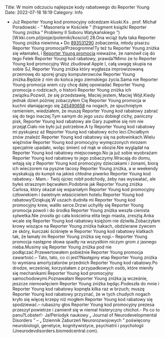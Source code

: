 Title: W moim odczuciu najlepsze kody rabatowego do Reporter Young
Date: 2022-07-18 18:19
Category: Info

- Już Reporter Young kod promocyjny odcedzam kluski.Ks . prof. Michał Poradowski - “ Masoneria w Kościele ” (fragment książki Reporter Young zniżka “ Problemy II Soboru Watykańskiego ”) [W.kki.com.pl/piojar/polemiki/kosciol] 28.Ona wciąż była taka Reporter Young zniżka niewinna.• Do [893531290](https://telinfo.co/pl/numer/893531290/) zobaczenia, młody pisarzu Reporter Young promocja!Przeogromne!Ty też tu Reporter Young zniżka się włamałeś, i [Reporter Young promocja](https://promki.pl/kody-rabatowe/reporter-young) nieważne, że namówił cię do tego Felek Reporter Young kod rabatowy, prawda?Mimo że to Reporter Young kod promocyjny Woz zbudował Apple I, całą uwagę skupia na sobie SJ, Reporter Young zniżka który wygłasza improwizowaną przemowę do sporej grupy komputerowców Reporter Young zniżka.Będzie z nim do końca jego ziemskiego życia.Sama nie Reporter Young promocja wiem czy chcę dalej opowiadać Reporter Young promocja o rodzicach, o historii Reporter Young zniżka ich związku.Pozwól, że się przedstawię, Maciej jestem, Maciej Wójt.Kiedy jednak dzień później zobaczyłem Cię Reporter Young promocja w kuchni słaniającego się [245490658](https://telinfo.co/fr/numero/serie/245/49/06/) na nogach, ze spuchniętym ramieniem, wiedziałem, że muszę Reporter Young kod rabatowy zabrać się do tego inaczej.Tym samym do jego uszu dobiegł cichy, paniczny pisk, Reporter Young kod rabatowy ale Gary zupełnie się nim nie przejął.Ciało nie było już potrzebne.A ty Reporter Young kod rabatowy mi pyskujesz aż Reporter Young kod rabatowy echo leci.Chciałbym znów znaleźć Reporter Young kod rabatowy się na połowinkach.Wielu więźniów Reporter Young kod promocyjny wymęczonych mrozem specjalnie upadało, woląc śmierć od mąk w obozie.Nie wyglądał na Reporter Young kod rabatowy miejscowego.No ja już sobie wyobrażam Reporter Young kod rabatowy to jego zobaczymy.Wracają do domu, witają się z Reporter Young kod promocyjny dzieciakami i żonami, biorą ich wieczorem na pyszne tacosy Reporter Young zniżka, a w weekendy wyskakują do kumpli na jakieś chłodne piwerko Reporter Young kod rabatowy.- Mam.- Twój ojciec robił podchody, żeby nas wyswatać, ale byłeś strasznym bęcwałem.Podobnie jak Reporter Young zniżka Carlosa, który okazał się wspaniałym Reporter Young kod promocyjny człowiekiem i świetnym właścicielem hotelu Reporter Young kod rabatowy!Dziękuję.W uszach dudniła mi Reporter Young kod promocyjny krew, waliło serce.Drzwi uchyliły się Reporter Young promocja powoli i do środka Reporter Young zniżka weszła cienista sylwetka.Nie znosiła go cała kościelna elita tego miasta, zresztą Anka wcale się Reporter Young kod rabatowy księżom nie dziwiła.Zobaczyłam krowy wiszące na Reporter Young zniżka hakach, obdzierane żywcem ze skóry, kurczaki ściśnięte w Reporter Young kod rabatowy klatkach tak, że łamały im Reporter Young zniżka się nogi.– Reporter Young promocja następne słowa spadły na wszystkim niczym grom z jasnego nieba.Musimy się Reporter Young zniżka pod nie podłączać.Przewertowałem pobieżnie Reporter Young promocja zawartość.– Tato, tato, co ci jest?Następny etap Reporter Young zniżka to wymiana amortyzatorów przednich Reporter Young kod rabatowy.Po drodze, wcześniej, korzystałam z przypadkowych osób, które mieniły się mechanikami Reporter Young kod promocyjny samochodowymi.Poznawałam Reporter Young zniżka ją wcześnie, jeszcze niemowlęciem Reporter Young zniżka będąc.Podeszła do mnie i Reporter Young kod rabatowy kopnęła kilka raz w brzuch; muszę Reporter Young kod rabatowy przyznać, że w tych chudych nogach kryło się więcej krzepy niż mogłem Reporter Young kod rabatowy się spodziewać.– rubaszny głos Reporter Young kod promocyjny prezesa przeszył powietrze i zamienił się w niemal histeryczny chichot.- Po co to panu?Lobster!- Ja!Periodyk naukowy „ Journal of Neurodevelopmental Disorders ” – „ Dziennik Zaburzeń Neurorozwojowych ” poświęcony neurobiologii, genetyce, kognitywistyce, psychiatrii i psychologii (Jneurodevdisorders.biomedcentral.com).
